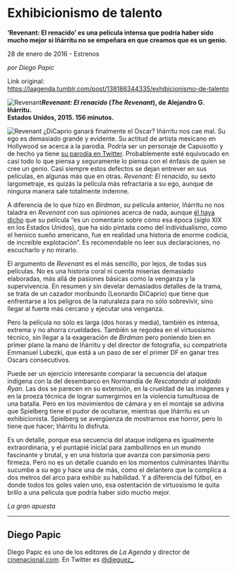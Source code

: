 # Exhibicionismo de talento

**‘Revenant: El renacido’ es una película intensa que podría haber sido mucho mejor si Iñárritu no se empeñara en que creamos que es un genio.**

28 de enero de 2016 - Estrenos

_por Diego Papic_

Link original: https://laagenda.tumblr.com/post/138186344335/exhibicionismo-de-talento

![Revenant](https://64.media.tumblr.com/78bd5134011b3773a0d736acbcb0997b/tumblr_inline_pk2wy5j7Eo1t6q87u_500.jpg)***Revenant: El renacido* (*The Revenant*), de Alejandro G. Iñárritu.  
 Estados Unidos, 2015. 156 minutos.**

![Revenant](https://64.media.tumblr.com/78bd5134011b3773a0d736acbcb0997b/tumblr_inline_pk2wy5j7Eo1t6q87u_500.jpg) ¿DiCaprio ganará finalmente el Oscar? Iñárritu nos cae mal. Su ego es demasiado grande y evidente. Su actitud de artista mexicano en Hollywood se acerca a la parodia. Podría ser un personaje de Capusotto y de hecho ya tiene [su parodia en Twitter](https://twitter.com/genioinarritu). Probablemente esté equivocado en casi todo lo que piensa y seguramente lo piensa con el énfasis de quien se cree un genio. Casi siempre estos defectos se dejan entrever en sus películas, en algunas más que en otras. *Revenant: El renacido*, su sexto largometraje, es quizás la película más refractaria a su ego, aunque de ninguna manera sale totalmente indemne.

A diferencia de lo que hizo en *Birdman*, su película anterior, Iñárritu no nos taladra en *Revenant* con sus opiniones acerca de nada, aunque [él haya dicho](http://www.elfinanciero.com.mx/after-office/the-revenant-merece-un-templo-gonzalez-inarritu.html) que su película “es un comentario sobre cómo esa época (siglo XIX en los Estados Unidos), que ha sido pintada como del individualismo, como el heroico sueño americano, fue en realidad una historia de enorme codicia, de increíble explotación”. Es recomendable no leer sus declaraciones, no escucharlo y no mirarlo.

El argumento de *Revenant* es el más sencillo, por lejos, de todas sus películas. No es una historia coral ni cuenta miserias demasiado elaboradas, más allá de pasiones básicas como la venganza y la supervivencia. En resumen y sin develar demasiados detalles de la trama, se trata de un cazador moribundo (Leonardo DiCaprio) que tiene que enfrentarse a los peligros de la naturaleza para no sólo sobrevivir, sino llegar al fuerte más cercano y ejecutar una venganza.

Pero la película no sólo es larga (dos horas y media), también es intensa, extrema y no ahorra crueldades. También se regodea en el virtuosismo técnico, sin llegar a la exageración de *Birdman* pero poniendo bien en primer plano la mano de Iñárritu y del director de fotografía, su compatriota Emmanuel Lubezki, que está a un paso de ser el primer DF en ganar tres Oscars consecutivos.

Puede ser un ejercicio interesante comparar la secuencia del ataque indígena con la del desembarco en Normandía de *Rescatando al soldado Ryan*. Las dos se parecen en su extensión, en la crueldad de las imágenes y en la proeza técnica de lograr sumergirnos en la violencia tumultuosa de una batalla. Pero en los movimientos de cámara y en el montaje se adivina que Spielberg tiene el pudor de ocultarse, mientras que Iñárritu es un exhibicionista. Spielberg se avergüenza de mostrarnos ese horror, pero lo tiene que hacer; Iñárritu lo disfruta.

Es un detalle, porque esa secuencia del ataque indígena es igualmente extraordinaria, y el puntapié inicial para zambullirnos en un mundo fascinante y brutal, y en una historia que avanza con parsimonia pero firmeza. Pero no es un detalle cuando en los momentos culminantes Iñárritu sucumbe a su ego y hace una de más, como el delantero que la complica a dos metros del arco para exhibir su habilidad. Y a diferencia del fútbol, en donde todos los goles valen uno, esa ostentación de virtuosismo le quita brillo a una película que podría haber sido mucho mejor.

*La gran apuesta*  




---

 Diego Papic
------------

 Diego Papic es uno de los editores de *La Agenda* y director de [cinenacional.com](http://www.cinenacional.com). En Twitter es [@dieguez\_](http://www.twitter.com/dieguez_). 

